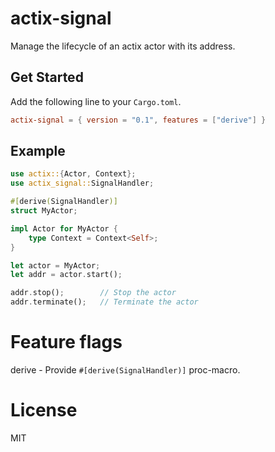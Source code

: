 # actix-signal

Manage the lifecycle of an actix actor with its address.

## Get Started

Add the following line to your `Cargo.toml`.

```toml
actix-signal = { version = "0.1", features = ["derive"] }
```

## Example

```rust
use actix::{Actor, Context};
use actix_signal::SignalHandler;

#[derive(SignalHandler)]
struct MyActor;

impl Actor for MyActor {
    type Context = Context<Self>;
}

let actor = MyActor;
let addr = actor.start();

addr.stop();        // Stop the actor
addr.terminate();   // Terminate the actor
```

# Feature flags

derive - Provide `#[derive(SignalHandler)]` proc-macro.

# License

MIT